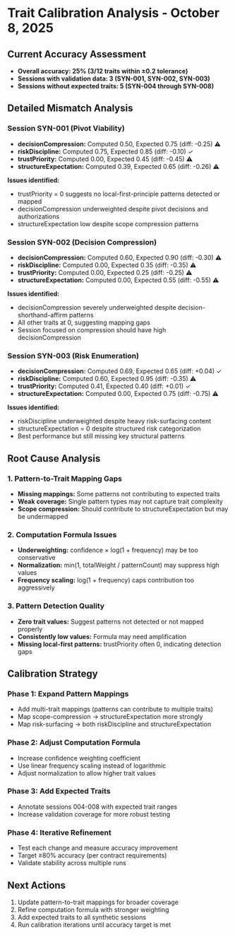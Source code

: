 # Trait Calibration Analysis - October 8, 2025

## Current Accuracy Assessment
- **Overall accuracy: 25% (3/12 traits within ±0.2 tolerance)**
- **Sessions with validation data: 3 (SYN-001, SYN-002, SYN-003)**
- **Sessions without expected traits: 5 (SYN-004 through SYN-008)**

## Detailed Mismatch Analysis

### Session SYN-001 (Pivot Viability)
- **decisionCompression:** Computed 0.50, Expected 0.75 (diff: -0.25) ⚠
- **riskDiscipline:** Computed 0.75, Expected 0.85 (diff: -0.10) ✓
- **trustPriority:** Computed 0.00, Expected 0.45 (diff: -0.45) ⚠
- **structureExpectation:** Computed 0.39, Expected 0.65 (diff: -0.26) ⚠

**Issues identified:**
- trustPriority = 0 suggests no local-first-principle patterns detected or mapped
- decisionCompression underweighted despite pivot decisions and authorizations
- structureExpectation low despite scope compression patterns

### Session SYN-002 (Decision Compression)
- **decisionCompression:** Computed 0.60, Expected 0.90 (diff: -0.30) ⚠
- **riskDiscipline:** Computed 0.00, Expected 0.35 (diff: -0.35) ⚠
- **trustPriority:** Computed 0.00, Expected 0.25 (diff: -0.25) ⚠
- **structureExpectation:** Computed 0.00, Expected 0.55 (diff: -0.55) ⚠

**Issues identified:**
- decisionCompression severely underweighted despite decision-shorthand-affirm patterns
- All other traits at 0, suggesting mapping gaps
- Session focused on compression should have high decisionCompression

### Session SYN-003 (Risk Enumeration)
- **decisionCompression:** Computed 0.69, Expected 0.65 (diff: +0.04) ✓
- **riskDiscipline:** Computed 0.60, Expected 0.95 (diff: -0.35) ⚠
- **trustPriority:** Computed 0.41, Expected 0.40 (diff: +0.01) ✓
- **structureExpectation:** Computed 0.00, Expected 0.75 (diff: -0.75) ⚠

**Issues identified:**
- riskDiscipline underweighted despite heavy risk-surfacing content
- structureExpectation = 0 despite structured risk categorization
- Best performance but still missing key structural patterns

## Root Cause Analysis

### 1. Pattern-to-Trait Mapping Gaps
- **Missing mappings:** Some patterns not contributing to expected traits
- **Weak coverage:** Single pattern types may not capture trait complexity
- **Scope compression:** Should contribute to structureExpectation but may be undermapped

### 2. Computation Formula Issues
- **Underweighting:** confidence × log(1 + frequency) may be too conservative
- **Normalization:** min(1, totalWeight / patternCount) may suppress high values
- **Frequency scaling:** log(1 + frequency) caps contribution too aggressively

### 3. Pattern Detection Quality
- **Zero trait values:** Suggest patterns not detected or not mapped properly
- **Consistently low values:** Formula may need amplification
- **Missing local-first patterns:** trustPriority often 0, indicating detection gaps

## Calibration Strategy

### Phase 1: Expand Pattern Mappings
- Add multi-trait mappings (patterns can contribute to multiple traits)
- Map scope-compression → structureExpectation more strongly
- Map risk-surfacing → both riskDiscipline and structureExpectation

### Phase 2: Adjust Computation Formula
- Increase confidence weighting coefficient
- Use linear frequency scaling instead of logarithmic
- Adjust normalization to allow higher trait values

### Phase 3: Add Expected Traits
- Annotate sessions 004-008 with expected trait ranges
- Increase validation coverage for more robust testing

### Phase 4: Iterative Refinement
- Test each change and measure accuracy improvement
- Target ≥80% accuracy (per contract requirements)
- Validate stability across multiple runs

## Next Actions
1. Update pattern-to-trait mappings for broader coverage
2. Refine computation formula with stronger weighting
3. Add expected traits to all synthetic sessions
4. Run calibration iterations until accuracy target is met